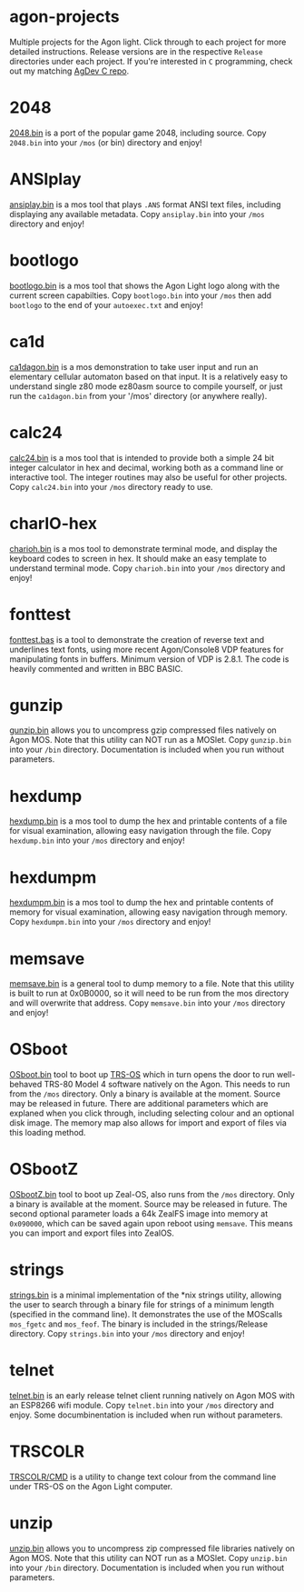 # agon-projects
Multiple projects for the Agon light. Click through to each project for more detailed instructions. Release versions are in the respective `Release` directories under each project. If you're interested in `C` programming, check out my matching [AgDev C repo](https://github.com/sijnstra/agdev-projects/).

# 2048
[2048.bin](https://github.com/sijnstra/agon-projects/tree/main/2048) is a port of the popular game 2048, including source. Copy `2048.bin` into your `/mos` (or bin) directory and enjoy!

# ANSIplay
[ansiplay.bin](https://github.com/sijnstra/agon-projects/tree/main/ANSIplay) is a mos tool that plays `.ANS` format ANSI text files, including displaying any available metadata. Copy `ansiplay.bin` into your `/mos` directory and enjoy!

# bootlogo
[bootlogo.bin](https://github.com/sijnstra/agon-projects/tree/main/bootlogo) is a mos tool that shows the Agon Light logo along with the current screen capabilties. Copy `bootlogo.bin` into your `/mos` then add `bootlogo` to the end of your `autoexec.txt` and enjoy!

# ca1d
[ca1dagon.bin](https://github.com/sijnstra/agon-projects/tree/main/ca1d) is a mos demonstration to take user input and run an elementary cellular automaton based on that input. It is a relatively easy to understand single z80 mode ez80asm source to compile yourself, or just run the `ca1dagon.bin` from your '/mos' directory (or anywhere really).

# calc24
[calc24.bin](https://github.com/sijnstra/agon-projects/tree/main/calc24) is a mos tool that is intended to provide both a simple 24 bit integer calculator in hex and decimal, working both as a command line or interactive tool. The integer routines may also be useful for other projects. Copy `calc24.bin` into your `/mos` directory ready to use.

# charIO-hex
[charioh.bin](https://github.com/sijnstra/agon-projects/tree/main/charIO-hex) is a mos tool to demonstrate terminal mode, and display the keyboard codes to screen in hex. It should make an easy template to understand terminal mode. Copy `charioh.bin`
into your `/mos` directory and enjoy!

# fonttest
[fonttest.bas](https://github.com/sijnstra/agon-projects/tree/main/fonttest) is a tool to demonstrate the creation of reverse text and underlines text fonts, using more recent Agon/Console8 VDP features for manipulating fonts in buffers. Minimum version of VDP is 2.8.1. The code is heavily commented and written in BBC BASIC.

# gunzip
[gunzip.bin](https://github.com/sijnstra/agon-projects/tree/main/gunzip) allows you to uncompress gzip compressed files natively on Agon MOS. Note that this utility can NOT run as a MOSlet. Copy `gunzip.bin` into your `/bin` directory. Documentation is included when you run without parameters.

# hexdump
[hexdump.bin](https://github.com/sijnstra/agon-projects/tree/main/hexdump) is a mos tool to dump the hex and printable contents of a file for visual examination, allowing easy navigation through the file. Copy `hexdump.bin`
into your `/mos` directory and enjoy!

# hexdumpm
[hexdumpm.bin](https://github.com/sijnstra/agon-projects/tree/main/hexdumpm) is a mos tool to dump the hex and printable contents of memory for visual examination, allowing easy navigation through memory. Copy `hexdumpm.bin`
into your `/mos` directory and enjoy!

# memsave
[memsave.bin](https://github.com/sijnstra/agon-projects/tree/main/memsave) is a general tool to dump memory to a file. Note that this utility is built to run at 0x0B0000, so it will need to be run from the mos directory and will overwrite that address. Copy `memsave.bin` into your `/mos` directory and enjoy!

# OSboot
[OSboot.bin](https://github.com/sijnstra/agon-projects/tree/main/OSboot) tool to boot up [TRS-OS](https://danielpaulmartin.com/home/research/) which in turn opens the door to run well-behaved TRS-80 Model 4 software natively on the Agon. This needs to run from the `/mos` directory. Only a binary is available at the moment. Source may be released in future. There are additional parameters which are explaned when you click through, including selecting colour and an optional disk image. The memory map also allows for import and export of files via this loading method.

# OSbootZ
[OSbootZ.bin](https://github.com/sijnstra/agon-projects/tree/main/OSbootZ) tool to boot up Zeal-OS, also runs from the `/mos` directory. Only a binary is available at the moment. Source may be released in future. The second optional parameter loads a 64k ZealFS image into memory at `0x090000`, which can be saved again upon reboot using `memsave`. This means you can import and export files into ZealOS.

# strings
[strings.bin](https://github.com/sijnstra/agon-projects/tree/main/strings) is a minimal implementation of the *nix strings utility, allowing the user to search through a binary file for strings of a minimum length (specified in the command line). It demonstrates the use of the MOScalls `mos_fgetc` and `mos_feof`.
The binary is included in the strings/Release directory. Copy `strings.bin` into your `/mos` directory and enjoy!

# telnet
[telnet.bin](https://github.com/sijnstra/agon-projects/tree/main/telnet) is an early release telnet client running natively on Agon MOS with an ESP8266 wifi module. Copy `telnet.bin` into your `/mos` directory and enjoy. Some documbinentation is included when run without parameters.

# TRSCOLR
[TRSCOLR/CMD](https://github.com/sijnstra/agon-projects/tree/main/TRSCOLR) is a utility to change text colour from the command line under TRS-OS on the Agon Light computer.

# unzip
[unzip.bin](https://github.com/sijnstra/agon-projects/tree/main/unzip) allows you to uncompress zip compressed file libraries natively on Agon MOS. Note that this utility can NOT run as a MOSlet. Copy `unzip.bin` into your `/bin` directory. Documentation is included when you run without parameters.
